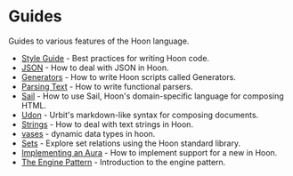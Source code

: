 # Guides

Guides to various features of the Hoon language.

- [Style Guide](style.md) - Best practices for writing Hoon code.
- [JSON](json-guide.md) - How to deal with JSON in Hoon.
- [Generators](generators.md) - How to write Hoon scripts called Generators.
- [Parsing Text](parsing.md) - How to write functional parsers.
- [Sail](sail.md) - How to use Sail, Hoon's domain-specific language for composing HTML.
- [Udon](udon.md) - Urbit's markdown-like syntax for composing documents.
- [Strings](strings.md) - How to deal with text strings in Hoon.
- [vases](vases.md) - dynamic data types in hoon.
- [Sets](sets.md) - Explore set relations using the Hoon standard library.
- [Implementing an Aura](aura-guide.md) - How to implement support for a new in Hoon.
- [The Engine Pattern](engine-pattern.md) - Introduction to the engine pattern.
